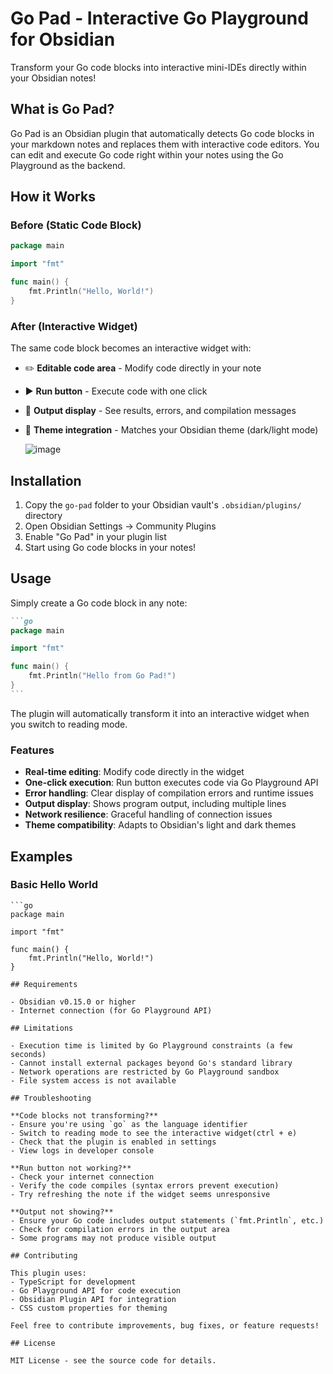 # Go Pad - Interactive Go Playground for Obsidian

Transform your Go code blocks into interactive mini-IDEs directly within your Obsidian notes!

## What is Go Pad?

Go Pad is an Obsidian plugin that automatically detects Go code blocks in your markdown notes and replaces them with interactive code editors. You can edit and execute Go code right within your notes using the Go Playground as the backend.

## How it Works

### Before (Static Code Block)
```go
package main

import "fmt"

func main() {
    fmt.Println("Hello, World!")
}
```

### After (Interactive Widget)
The same code block becomes an interactive widget with:
- ✏️ **Editable code area** - Modify code directly in your note
- ▶️ **Run button** - Execute code with one click
- 📄 **Output display** - See results, errors, and compilation messages
- 🎨 **Theme integration** - Matches your Obsidian theme (dark/light mode)

  ![image](https://github.com/user-attachments/assets/9bb324c0-a96f-4f87-9c93-4f580649e3b3)


## Installation

1. Copy the `go-pad` folder to your Obsidian vault's `.obsidian/plugins/` directory
2. Open Obsidian Settings → Community Plugins
3. Enable "Go Pad" in your plugin list
4. Start using Go code blocks in your notes!

## Usage

Simply create a Go code block in any note:

````markdown
```go
package main

import "fmt"

func main() {
    fmt.Println("Hello from Go Pad!")
}
```
````

The plugin will automatically transform it into an interactive widget when you switch to reading mode.

### Features

- **Real-time editing**: Modify code directly in the widget
- **One-click execution**: Run button executes code via Go Playground API
- **Error handling**: Clear display of compilation errors and runtime issues
- **Output display**: Shows program output, including multiple lines
- **Network resilience**: Graceful handling of connection issues
- **Theme compatibility**: Adapts to Obsidian's light and dark themes

## Examples

### Basic Hello World
```
```go
package main

import "fmt"

func main() {
    fmt.Println("Hello, World!")
}
```
```
## Requirements

- Obsidian v0.15.0 or higher
- Internet connection (for Go Playground API)

## Limitations

- Execution time is limited by Go Playground constraints (a few seconds)
- Cannot install external packages beyond Go's standard library
- Network operations are restricted by Go Playground sandbox
- File system access is not available

## Troubleshooting

**Code blocks not transforming?**
- Ensure you're using `go` as the language identifier
- Switch to reading mode to see the interactive widget(ctrl + e)
- Check that the plugin is enabled in settings
- View logs in developer console

**Run button not working?**
- Check your internet connection
- Verify the code compiles (syntax errors prevent execution)
- Try refreshing the note if the widget seems unresponsive

**Output not showing?**
- Ensure your Go code includes output statements (`fmt.Println`, etc.)
- Check for compilation errors in the output area
- Some programs may not produce visible output

## Contributing

This plugin uses:
- TypeScript for development
- Go Playground API for code execution
- Obsidian Plugin API for integration
- CSS custom properties for theming

Feel free to contribute improvements, bug fixes, or feature requests!

## License

MIT License - see the source code for details.
